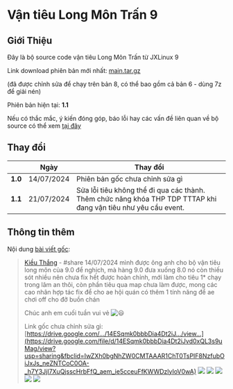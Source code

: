 # Vận tiêu Long Môn Trấn 9
 
## Giới Thiệu
Đây là bộ source code vận tiêu Long Môn Trấn từ JXLinux 9

Link download phiên bản mới nhất: [main.tar.gz](https://github.com/vinh-ttn/vantieu9/archive/refs/heads/main.tar.gz) 

(đã được chỉnh sửa để chạy trên bản 8, có thể bao gồm cả bản 6 - dùng 7z để giải nén)

Phiên bản hiện tại: **1.1**

Nếu có thắc mắc, ý kiến đóng góp, báo lỗi hay các vấn đề liên quan về bộ source có thể xem [tại đây](https://github.com/vinh-ttn/vantieu9/issues)

## Thay đổi 

|                          | Ngày       | Thay đổi                                                                                                       |
| ------------------------ | ---------- | ---------------------------------------------------------------------------------------------------------------|
| **1.0**                  | 14/07/2024 | Phiên bản gốc chưa chỉnh sửa gì                                                                                |
| **1.1**                  | 21/07/2024 | Sửa lỗi tiêu không thể đi qua các thành. Thêm chức năng khóa THP TDP TTTAP khi đang vận tiêu như yêu cầu event.|



## Thông tin thêm
Nội dung [bài viết gốc](https://www.facebook.com/groups/volamquan/posts/1403274900381698):

> [Kiều Thắng](https://www.facebook.com/groups/800085930700601/user/100002850117432) - #share  14/07/2024 
>  mình được ông anh cho bộ vận tiêu long môn của 9.0 để nghịch, mà hàng 9.0 đưa xuống 8.0 nó còn thiếu sót nhiều nên chưa
> fix hết được hoàn chỉnh, mới làm cho tiêu 1* chạy trong lâm an thôi,
> còn phần tiêu qua map chưa làm được, mong các cao nhân hợp tác fix để
> cho ae hội quán có thêm 1 tính năng để ae chơi off cho đỡ buồn chán
> 
> Chúc anh em cuối tuần vui vẻ ![😃](https://static.xx.fbcdn.net/images/emoji.php/v9/t51/1/16/1f603.png)
> 
> 
> Link gốc chưa chỉnh sửa gì:
> [https://drive.google.com/.../14ESqmk0bbbDia4Dt2iJ.../view...](https://drive.google.com/file/d/14ESqmk0bbbDia4Dt2iJvd0xQL3s9uMag/view?usp=sharing&fbclid=IwZXh0bgNhZW0CMTAAAR1ChT0TsPIF8NzfubOiJxJs_neZNTCoC0OA-_h7Y3JjI7XuQjsscHrbFfQ_aem_ie5cceuFfKWWDzlyIoV0wA)
![](https://lh7-us.googleusercontent.com/docsz/AD_4nXdy49bB43m45QRv01xvtQf-wXIkzH_KEBz4n8PkfGq2n78-354wc5-9oP4_K_0wttuFPfeYIyQKNdenfuDGI8ev9thfjen1fXLGyAYitRw414LNsujWI3XHJS7BomZwmkbOAYM-iMsNSxRBGrkpmSJNLjS1?key=69JrhYHE20yyd5Bd1uKvkw)
![](https://lh7-us.googleusercontent.com/docsz/AD_4nXdNQjves8csWFXWOf10pgOH1I1jAM29g2RjqgJzbzhW8kiZ0pXsKTLK05HncR5A_4ZY6vrVoXDoI4NasJta93DSmUqBSOXke_FtnWk-KacuZIkbBc6s4jOJCeOKE28ZljICHLLFxl6WJkbGmvfPh4wmA6vF?key=69JrhYHE20yyd5Bd1uKvkw)
![](https://lh7-us.googleusercontent.com/docsz/AD_4nXf1O0ivUQ8OkdJpAk9VgLAxVnmzuhuj_yvPVmRK026KuF2gqTFH6RrsQBnfhTv0fZ1X5qnDHoMG3waI9Af7oVG2NdrMSOCOOuA94dEUgksN-3U5_rHZ0umNo_P75cLgD8db3jG8Vcrbp6OIM45bBulrB14j?key=69JrhYHE20yyd5Bd1uKvkw)
![](https://lh7-us.googleusercontent.com/docsz/AD_4nXdsMuRsX3eo0HzEZVQ8nG23opawX5eS4lu29W4j2HatXAHPnZSFx0NCakzg9TMMLn_npl_53nl3b3PbsNYg9P1j4jnS4JOBnVkVVc6nmS0iLz7KwZGYS51MG7plWqTzlmiKXxS1zb9SCpgiZ0B4SuTvp6W8?key=69JrhYHE20yyd5Bd1uKvkw)
![](https://lh7-us.googleusercontent.com/docsz/AD_4nXcoPMJ1qMdQrMNKkDXaS80kiOmyO8BBNPW6CQaO4HgItnekzXJXE-Y2HHKV0E8ZaAhPKqL4oPtgfXSCf-JCaAQa3pMQD4Q-uAaCfq_gVC4iH6cfuPsLGi1ftkKspbN6hYyW1RH9G1I_b5LLbG_Wg04eAa4u?key=69JrhYHE20yyd5Bd1uKvkw)
